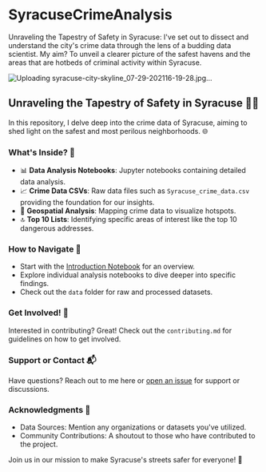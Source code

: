# SyracuseCrimeAnalysis

Unraveling the Tapestry of Safety in Syracuse: I've set out to dissect and understand the city's crime data through the lens of a budding data scientist. My aim? To unveil a clearer picture of the safest havens and the areas that are hotbeds of criminal activity within Syracuse.

![Uploading syracuse-city-skyline_07-29-202116-19-28.jpg…]()



## Unraveling the Tapestry of Safety in Syracuse 🕵️‍♂️

In this repository, I delve deep into the crime data of Syracuse, aiming to shed light on the safest and most perilous neighborhoods. 🌐

### What's Inside? 📁

- 📊 **Data Analysis Notebooks**: Jupyter notebooks containing detailed data analysis.
- 📈 **Crime Data CSVs**: Raw data files such as `Syracuse_crime_data.csv` providing the foundation for our insights.
- 📍 **Geospatial Analysis**: Mapping crime data to visualize hotspots.
- 🔝 **Top 10 Lists**: Identifying specific areas of interest like the top 10 dangerous addresses.

### How to Navigate 🧭

- Start with the [Introduction Notebook](https://github.com/skumbham/SyracuseCrimeAnalysis/link-to-notebook) for an overview.
- Explore individual analysis notebooks to dive deeper into specific findings.
- Check out the `data` folder for raw and processed datasets.

### Get Involved! 🤝

Interested in contributing? Great! Check out the `contributing.md` for guidelines on how to get involved.

### Support or Contact 📬

Have questions? Reach out to me here or [open an issue](https://github.com/skumbham/SyracuseCrimeAnalysis/issues) for support or discussions.

### Acknowledgments 👏

- Data Sources: Mention any organizations or datasets you've utilized.
- Community Contributions: A shoutout to those who have contributed to the project.

Join us in our mission to make Syracuse's streets safer for everyone! 🌟
